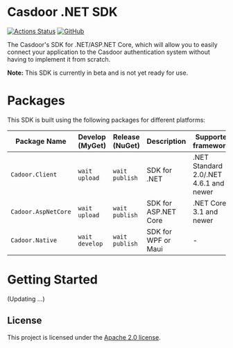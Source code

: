 # Casdoor .NET SDK
[![Actions Status](https://github.com/casdoor/casdoor-dotnet-sdk/workflows/Build/badge.svg)](https://github.com/casdoor/casdoor-dotnet-sdk/actions)
[![GitHub](https://img.shields.io/github/license/casdoor/casdoor-dotnet-sdk)](https://github.com/casdoor/casdoor-dotnet-sdk/blob/master/LICENSE)

The Casdoor's SDK for .NET/ASP.NET Core, which will allow you to easily connect your application to the Casdoor authentication system without having to implement it from scratch.

**Note:** This SDK is currently in beta and is not yet ready for use.

# Packages
This SDK is built using the following packages for different platforms:

| Package Name        | Develop (MyGet) | Release (NuGet) | Description          | Supported frameworks                   |
|---------------------|-----------------|-----------------|----------------------|----------------------------------------|
| `Cadoor.Client`     | `wait upload`   | `wait publish`  | SDK for .NET         | .NET Standard 2.0/.NET 4.6.1 and newer |
| `Cadoor.AspNetCore` | `wait upload`   | `wait publish`  | SDK for ASP.NET Core | .NET Core 3.1 and newer                |
| `Cadoor.Native`     | `wait develop`  | `wait publish`  | SDK for WPF or Maui  | -                                      |

# Getting Started

(Updating ...)

## License

This project is licensed under the [Apache 2.0 license](LICENSE).
